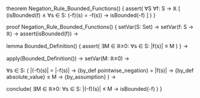 theorem Negation_Rule_Bounded_Functions() {
  assert(
    ∀S ∀f: S → ℝ [
      (isBounded(f) ∧ 
       ∀s ∈ S: (-f)(s) = -f(s)) →
      isBounded(-f)
    ]
  )
}

proof Negation_Rule_Bounded_Functions() {
  setVar(S: Set) →
  setVar(f: S → ℝ) →
  assert(isBounded(f)) →
  
  lemma Bounded_Definition() {
    assert(
      ∃M ∈ ℝ≥0: ∀s ∈ S: |f(s)| ≤ M
    )
  } →

  apply(Bounded_Definition()) →
  setVar(M: ℝ≥0) →
  
  ∀s ∈ S: (
    |(-f)(s)| 
    = |-f(s)| → {by_def pointwise_negation}
    = |f(s)|   → {by_def absolute_value}
    ≤ M        → {by_assumption}
  ) →

  conclude(
    ∃M ∈ ℝ≥0: ∀s ∈ S: |(-f)(s)| ≤ M →
    isBounded(-f)
  )
}